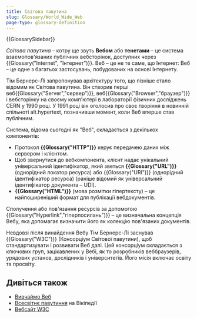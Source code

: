 ```yaml
---
title: Світова павутина
slug: Glossary/World_Wide_Web
page-type: glossary-definition
---
```


{{GlossarySidebar}}

_Світова павутина_ – котру ще звуть **Вебом** або **тенетами** – це система взаємопов'язаних публічних вебсторінок, доступних через {{Glossary("Internet", "Інтернет")}}. Веб – це не те саме, що Інтернет: Веб – це одне з багатьох застосувань, побудованих на основі Інтернету.

Тім Бернерс-Лі запропонував архітектуру того, що пізніше стало відомим як Світова павутина. Він створив перші веб{{Glossary("Server","сервер")}}, веб{{Glossary("Browser","браузер")}} і вебсторінку на своєму комп'ютері в лабораторії фізичних досліджень CERN у 1990 році. У 1991 році він оголосив про своє творіння в новинній спільноті alt.hypertext, позначивши момент, коли Веб вперше став публічним.

Система, відома сьогодні як "Веб", складається з декількох компонентів:

- Протокол **{{Glossary("HTTP")}}** керує передачею даних між сервером і клієнтом.
- Щоб звернутися до вебкомпонента, клієнт надає унікальний універсальний ідентифікатор, який зветься **{{Glossary("URL")}}** (однорідний локатор ресурса) або {{Glossary("URI")}} (однорідний ідентифікатор ресурса) (раніше відомий як універсальний ідентифікатор документа – UDI).
- **{{Glossary("HTML")}}** (мова розмітки гіпертексту) – це найпоширеніший формат для публікації вебдокументів.

Сполучення або пов'язання ресурсів за допомогою {{Glossary("Hyperlink","гіперпосилань")}} – це визначальна концепція Вебу, яка допомагає визначити його як колекцію пов'язаних документів.

Невдовзі після винайдення Вебу Тім Бернерс-Лі заснував {{Glossary("W3C")}} (Консорціум Світової павутини), щоб стандартизувати і розвивати Веб далі. Цей консорціум складається з ключових груп, зацікавлених у Вебі, як то розробників веббраузерів, урядових установ, дослідників і університетів. Його місія включає освіту та просвіту.

## Дивіться також

- [Вивчаймо Веб](/uk/docs/Learn)
- [Всесвітнє павутиння](https://uk.wikipedia.org/wiki/%D0%92%D1%81%D0%B5%D1%81%D0%B2%D1%96%D1%82%D0%BD%D1%94_%D0%BF%D0%B0%D0%B2%D1%83%D1%82%D0%B8%D0%BD%D0%BD%D1%8F) на Вікіпедії
- [Вебсайт W3C](https://www.w3.org/)
